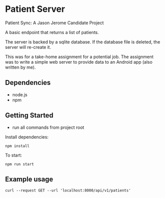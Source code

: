 
# Patient Server

Patient Sync: A Jason Jerome Candidate Project

A basic endpoint that returns a list of patients.

The server is backed by a sqlite database. If the database file is deleted, the server will re-create it.

This was for a take-home assignment for a potential job. The assignment was to write a simple web server to provide data to an Android app (also written by me).

## Dependencies
* node.js
* npm


## Getting Started
* run all commands from project root

Install dependencies:
```
npm install
```

To start:
```
npm run start
```

## Example usage
```
curl --request GET --url 'localhost:8000/api/v1/patients'
```
